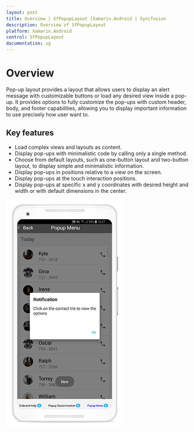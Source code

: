 ```yaml
---
layout: post
title: Overview | SfPopupLayout |Xamarin.Android | Syncfusion
description: Overview of SfPopupLayout
platform: Xamarin.Android
control: SfPopupLayout
documentation: ug
--- 
```


# Overview

Pop-up layout provides a layout that allows users to display an alert message with customizable buttons or load any desired view inside a pop-up. It provides options to fully customize the pop-ups with custom header, body, and footer capabilities, allowing you to display important information to use precisely how user want to.

## Key features

* Load complex views and layouts as content.
* Display pop-ups with minimalistic code by calling only a single method.
* Choose from default layouts, such as one-button layout and two-button layout, to display simple and minimalistic information.
* Display pop-ups in positions relative to a view on the screen.
* Display pop-ups at the touch interaction positions.
* Display pop-ups at specific x and y coordinates with desired height and width or with default dimensions in the center.


![](GettingStarted_images/OverView.gif)